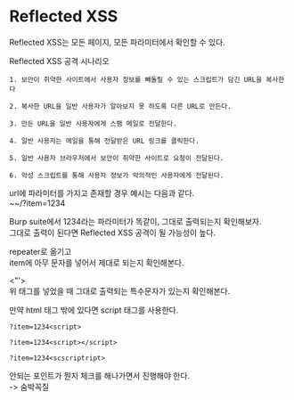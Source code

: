# Reflected XSS

Reflected XSS는 모든 페이지, 모든 파라미터에서 확인할 수 있다.

Reflected XSS 공격 시나리오
```
1. 보안이 취약한 사이트에서 사용자 정보를 빼돌릴 수 있는 스크립트가 담긴 URL을 복사한다

2. 복사한 URL을 일반 사용자가 알아보지 못 하도록 다른 URL로 만든다.

3. 만든 URL을 일반 사용자에게 스팸 메일로 전달한다.

4. 일반 사용자는 메일을 통해 전달받은 URL 링크를 클릭한다.

5. 일반 사용자 브라우저에서 보안이 취약한 사이트로 요청이 전달된다.

6. 악성 스크립트를 통해 사용자 정보가 악의적인 사용자에게 전달된다. 
```

url에 파라미터를 가지고 존재할 경우 예시는 다음과 같다.   
~~/?item=1234

Burp suite에서 1234라는 파라미터가 똑같이, 그대로 출력되는지 확인해보자.   
그대로 출력이 된다면 Reflected XSS 공격이 될 가능성이 높다.

repeater로 옮기고    
item에 아무 문자를 넣어서 제대로 되는지 확인해본다.

<"'>   
위 태그를 넣었을 때 그대로 출력되는 특수문자가 있는지 확인해본다.

만약 html 태그 밖에 있다면 script 태그를 사용한다.
```
?item=1234<script>

?item=1234<script></script>

?item=1234<scscriptript>
```
안되는 포인트가 뭔지 체크를 해나가면서 진행해야 한다.   
-> 숨박꼭질